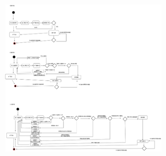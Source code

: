![image](https://github.com/tairong123/course_selection/blob/master/repo/%E6%B4%BB%E5%8B%95%E5%9C%96.drawio.png)
